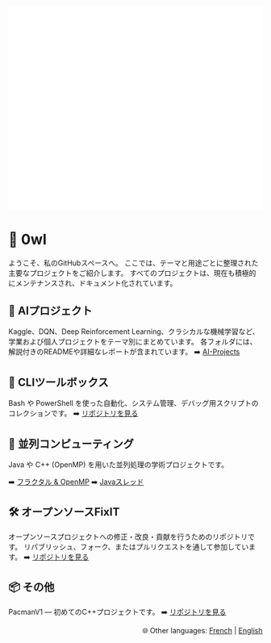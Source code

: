 ![Metrics](https://github.com/JulienDesdo/JulienDesdo/blob/main/github-metrics.svg)

# 🦉 0wI

ようこそ、私のGitHubスペースへ。
ここでは、テーマと用途ごとに整理された主要なプロジェクトをご紹介します。
すべてのプロジェクトは、現在も積極的にメンテナンスされ、ドキュメント化されています。

## 🤖 AIプロジェクト

Kaggle、DQN、Deep Reinforcement Learning、クラシカルな機械学習など、
学業および個人プロジェクトをテーマ別にまとめています。
各フォルダには、解説付きのREADMEや詳細なレポートが含まれています。
➡️ [AI-Projects](https://github.com/JulienDesdo/AI-Projects.git)

## 🧰 CLIツールボックス

Bash や PowerShell を使った自動化、システム管理、デバッグ用スクリプトのコレクションです。
➡️ [リポジトリを見る](https://github.com/JulienDesdo/CLI-Toolbox.git)

## 🔁 並列コンピューティング

Java や C++ (OpenMP) を用いた並列処理の学術プロジェクトです。

➡️ [フラクタル & OpenMP](https://github.com/JulienDesdo/OpenMP_fractales)
➡️ [Javaスレッド](https://github.com/JulienDesdo/JavaThread_PracticalWork)


## 🛠️ オープンソースFixIT

オープンソースプロジェクトへの修正・改良・貢献を行うためのリポジトリです。
リパブリッシュ、フォーク、またはプルリクエストを通して参加しています。
➡️ [リポジトリを見る](https://github.com/JulienDesdo/OpenSource-FixIt.git)

## 📦 その他

PacmanV1 — 初めてのC++プロジェクトです。
➡️ [リポジトリを見る](https://github.com/JulienDesdo/PacmanV1)


<p align="right">
  🌐 Other languages:
  <a href="README.md">French</a> |
  <a href="README.en.md">English</a>
</p>
